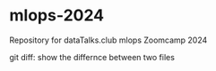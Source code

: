 # mlops-2024
Repository for dataTalks.club mlops Zoomcamp 2024

git diff: show the differnce between two files